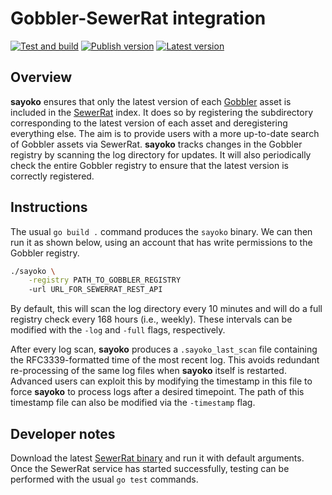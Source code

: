 # Gobbler-SewerRat integration

[![Test and build](https://github.com/ArtifactDB/sayoko/actions/workflows/build.yaml/badge.svg)](https://github.com/ArtifactDB/sayoko/actions/workflows/build.yaml)
[![Publish version](https://github.com/ArtifactDB/sayoko/actions/workflows/publish.yaml/badge.svg)](https://github.com/ArtifactDB/sayoko/actions/workflows/publish.yaml)
[![Latest version](https://img.shields.io/github/v/tag/ArtifactDB/sayoko?label=Version)](https://github.com/ArtifactDB/sayoko/releases)

## Overview

**sayoko** ensures that only the latest version of each [Gobbler](https://github.com/ArtifactDB/gobbler) asset is included in the [SewerRat](https://github.com/ArtifactDB/SewerRat) index.
It does so by registering the subdirectory corresponding to the latest version of each asset and deregistering everything else.
The aim is to provide users with a more up-to-date search of Gobbler assets via SewerRat.
**sayoko** tracks changes in the Gobbler registry by scanning the log directory for updates.
It will also periodically check the entire Gobbler registry to ensure that the latest version is correctly registered.

## Instructions

The usual `go build .` command produces the `sayoko` binary.
We can then run it as shown below, using an account that has write permissions to the Gobbler registry.

```bash
./sayoko \
    -registry PATH_TO_GOBBLER_REGISTRY
    -url URL_FOR_SEWERRAT_REST_API
```

By default, this will scan the log directory every 10 minutes and will do a full registry check every 168 hours (i.e., weekly).
These intervals can be modified with the `-log` and `-full` flags, respectively.

After every log scan, **sayoko** produces a `.sayoko_last_scan` file containing the RFC3339-formatted time of the most recent log.
This avoids redundant re-processing of the same log files when **sayoko** itself is restarted.
Advanced users can exploit this by modifying the timestamp in this file to force **sayoko** to process logs after a desired timepoint.
The path of this timestamp file can also be modified via the `-timestamp` flag.

## Developer notes

Download the latest [SewerRat binary](https://github.com/ArtifactDB/SewerRat/releases/tag/latest) and run it with default arguments.
Once the SewerRat service has started successfully, testing can be performed with the usual `go test` commands.
